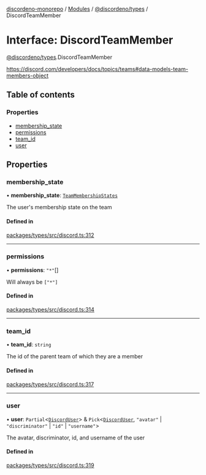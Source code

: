 [discordeno-monorepo](../README.md) / [Modules](../modules.md) / [@discordeno/types](../modules/discordeno_types.md) / DiscordTeamMember

# Interface: DiscordTeamMember

[@discordeno/types](../modules/discordeno_types.md).DiscordTeamMember

https://discord.com/developers/docs/topics/teams#data-models-team-members-object

## Table of contents

### Properties

- [membership_state](discordeno_types.DiscordTeamMember.md#membership_state)
- [permissions](discordeno_types.DiscordTeamMember.md#permissions)
- [team_id](discordeno_types.DiscordTeamMember.md#team_id)
- [user](discordeno_types.DiscordTeamMember.md#user)

## Properties

### membership_state

• **membership_state**: [`TeamMembershipStates`](../enums/discordeno_types.TeamMembershipStates.md)

The user's membership state on the team

#### Defined in

[packages/types/src/discord.ts:312](https://github.com/deepsarda/discordeno/blob/c6dc30bb/packages/types/src/discord.ts#L312)

---

### permissions

• **permissions**: `"*"`[]

Will always be `["*"]`

#### Defined in

[packages/types/src/discord.ts:314](https://github.com/deepsarda/discordeno/blob/c6dc30bb/packages/types/src/discord.ts#L314)

---

### team_id

• **team_id**: `string`

The id of the parent team of which they are a member

#### Defined in

[packages/types/src/discord.ts:317](https://github.com/deepsarda/discordeno/blob/c6dc30bb/packages/types/src/discord.ts#L317)

---

### user

• **user**: `Partial`<[`DiscordUser`](discordeno_types.DiscordUser.md)\> & `Pick`<[`DiscordUser`](discordeno_types.DiscordUser.md), `"avatar"` \| `"discriminator"` \| `"id"` \| `"username"`\>

The avatar, discriminator, id, and username of the user

#### Defined in

[packages/types/src/discord.ts:319](https://github.com/deepsarda/discordeno/blob/c6dc30bb/packages/types/src/discord.ts#L319)
